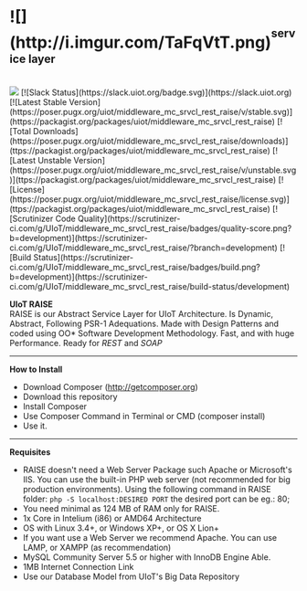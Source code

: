 <h1>![](http://i.imgur.com/TaFqVtT.png)<sup><sup>service layer</sup></sup><sub><sub><sup></h1></sup></sub></sub>
<br>
<a href="https://zenhub.com"><img src="https://raw.githubusercontent.com/ZenHubIO/support/master/zenhub-badge.png"></a> [![Slack Status](https://slack.uiot.org/badge.svg)](https://slack.uiot.org)
[![Latest Stable Version](https://poser.pugx.org/uiot/middleware_mc_srvcl_rest_raise/v/stable.svg)](https://packagist.org/packages/uiot/middleware_mc_srvcl_rest_raise) [![Total Downloads](https://poser.pugx.org/uiot/middleware_mc_srvcl_rest_raise/downloads)](ttps://packagist.org/packages/uiot/middleware_mc_srvcl_rest_raise) [![Latest Unstable Version](https://poser.pugx.org/uiot/middleware_mc_srvcl_rest_raise/v/unstable.svg)](ttps://packagist.org/packages/uiot/middleware_mc_srvcl_rest_raise) [![License](https://poser.pugx.org/uiot/middleware_mc_srvcl_rest_raise/license.svg)](ttps://packagist.org/packages/uiot/middleware_mc_srvcl_rest_raise) [![Scrutinizer Code Quality](https://scrutinizer-ci.com/g/UIoT/middleware_mc_srvcl_rest_raise/badges/quality-score.png?b=development)](https://scrutinizer-ci.com/g/UIoT/middleware_mc_srvcl_rest_raise/?branch=development) [![Build Status](https://scrutinizer-ci.com/g/UIoT/middleware_mc_srvcl_rest_raise/badges/build.png?b=development)](https://scrutinizer-ci.com/g/UIoT/middleware_mc_srvcl_rest_raise/build-status/development)

<b>UIoT RAISE</b><br>
RAISE is our Abstract Service Layer for UIoT Architecture. Is Dynamic, Abstract, Following PSR-1 Adequations. Made with Design Patterns and coded using OO* Software Development Methodology. Fast, and with huge Performance. Ready for <i>REST</i> and <i>SOAP</i>

----------------------------------------------------

<b>How to Install</b><br>
+ Download Composer (http://getcomposer.org)
+ Download this repository
+ Install Composer
+ Use Composer Command in Terminal or CMD (composer install)
+ Use it.

----------------------------------------------------

<b>Requisites</b>
+ RAISE doesn't need a Web Server Package such Apache or Microsoft's IIS. You can use the built-in PHP web server (not recommended for big production environments). Using the following command in RAISE folder: `php -S localhost:DESIRED PORT` the desired port can be eg.: 80;
+ You need minimal as 124 MB of RAM only for RAISE.
+ 1x Core in Intelium (i86) or AMD64 Architecture
+ OS with Linux 3.4+, or Windows XP+, or OS X Lion+
+ If you want use a Web Server we recommend Apache. You can use LAMP, or XAMPP (as recommendation)
+ MySQL Community Server 5.5 or higher with InnoDB Engine Able.
+ 1MB Internet Connection Link
+ Use our Database Model from UIoT's Big Data Repository
